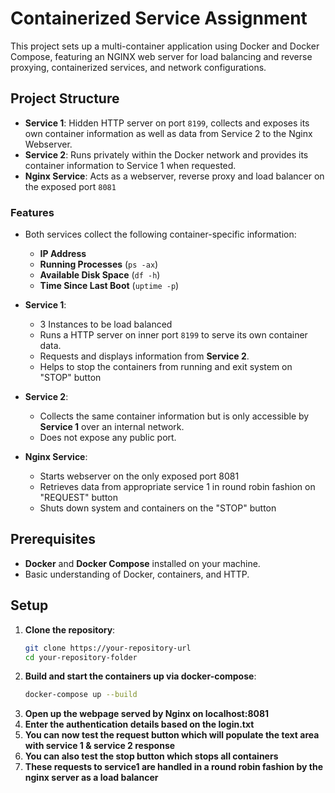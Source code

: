 # Containerized Service Assignment

This project sets up a multi-container application using Docker and Docker Compose, featuring an NGINX web server for
load balancing and reverse proxying, containerized services, and network configurations.

## Project Structure

- **Service 1**: Hidden HTTP server on port `8199`, collects and exposes its own container information as well as data from Service 2 to the Nginx Webserver.
- **Service 2**: Runs privately within the Docker network and provides its container information to Service 1 when requested.
- **Nginx Service**: Acts as a webserver, reverse proxy and load balancer on the exposed port `8081` 

### Features

- Both services collect the following container-specific information:
  - **IP Address**
  - **Running Processes** (`ps -ax`)
  - **Available Disk Space** (`df -h`)
  - **Time Since Last Boot** (`uptime -p`)
  
- **Service 1**:
  - 3 Instances to be load balanced
  - Runs a HTTP server on inner port `8199` to serve its own container data.
  - Requests and displays information from **Service 2**.
  - Helps to stop the containers from running and exit system on "STOP" button
  
- **Service 2**:
  - Collects the same container information but is only accessible by **Service 1** over an internal network.
  - Does not expose any public port.

- **Nginx Service**:
  - Starts webserver on the only exposed port 8081
  - Retrieves data from appropriate service 1 in round robin fashion on "REQUEST" button 
  - Shuts down system and containers on the "STOP" button

## Prerequisites

- **Docker** and **Docker Compose** installed on your machine.
- Basic understanding of Docker, containers, and HTTP.

## Setup

1. **Clone the repository**:
   ```bash
   git clone https://your-repository-url
   cd your-repository-folder
    ```
2. **Build and start the containers up via docker-compose**:
    ```bash
    docker-compose up --build
    ```
3. **Open up the webpage served by Nginx on localhost:8081**
4. **Enter the authentication details based on the login.txt**
5. **You can now test the request button which will populate the text area with service 1 & service 2 response**
6. **You can also test the stop button which stops all containers**
7. **These requests to service1 are handled in a round robin fashion by the nginx server as a load balancer**